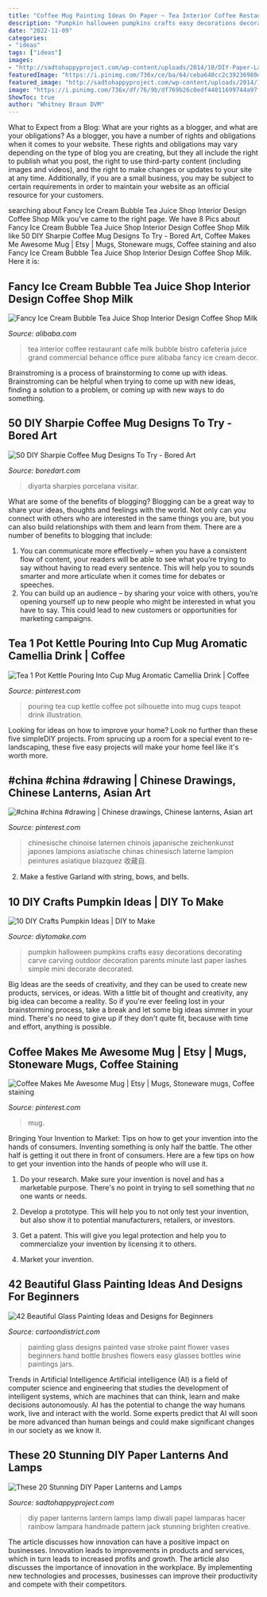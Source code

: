 ```yaml
---
title: "Coffee Mug Painting Ideas On Paper ~ Tea Interior Coffee Restaurant Cafe Milk Bubble Bistro Cafeteria Juice Grand Commercial Behance Office Pure Alibaba Fancy Ice Cream Decor"
description: "Pumpkin halloween pumpkins crafts easy decorations decorating carve carving outdoor decoration parents minute last paper lashes simple mini decorate decorated"
date: "2022-11-09"
categories:
- "ideas"
tags: ["ideas"]
images:
- "http://sadtohappyproject.com/wp-content/uploads/2014/10/DIY-Paper-Lantern-Jack-o-Lanterns9.jpg"
featuredImage: "https://i.pinimg.com/736x/ce/ba/64/ceba648cc2c39236980d8714faa78bc2.jpg"
featured_image: "http://sadtohappyproject.com/wp-content/uploads/2014/10/DIY-Paper-Lantern-Jack-o-Lanterns9.jpg"
image: "https://i.pinimg.com/736x/df/76/9b/df769b26c0edf44011699744a97fa28e.jpg"
ShowToc: true
author: "Whitney Braun DVM"
---
```



What to Expect from a Blog: What are your rights as a blogger, and what are your obligations?
As a blogger, you have a number of rights and obligations when it comes to your website. These rights and obligations may vary depending on the type of blog you are creating, but they all include the right to publish what you post, the right to use third-party content (including images and videos), and the right to make changes or updates to your site at any time. Additionally, if you are a small business, you may be subject to certain requirements in order to maintain your website as an official resource for your customers.

	

		
searching about Fancy Ice Cream Bubble Tea Juice Shop Interior Design Coffee Shop Milk you've came to the right page. We have 8 Pics about Fancy Ice Cream Bubble Tea Juice Shop Interior Design Coffee Shop Milk like 50 DIY Sharpie Coffee Mug Designs To Try - Bored Art, Coffee Makes Me Awesome Mug | Etsy | Mugs, Stoneware mugs, Coffee staining and also Fancy Ice Cream Bubble Tea Juice Shop Interior Design Coffee Shop Milk. Here it is:
		
    
## Fancy Ice Cream Bubble Tea Juice Shop Interior Design Coffee Shop Milk

<img loading=lazy src="https://sc02.alicdn.com/kf/H855150b4bd004fcc843c1cc20ca92b781/220725822/H855150b4bd004fcc843c1cc20ca92b781.jpg" onerror="this.onerror=null;this.src='https://tse1.mm.bing.net/th?id=OIP.pAVTvgRvqZrOpIqzxU0FuQHaK9&amp;pid=15.1';" alt="Fancy Ice Cream Bubble Tea Juice Shop Interior Design Coffee Shop Milk">

_Source: alibaba.com_

>tea interior coffee restaurant cafe milk bubble bistro cafeteria juice grand commercial behance office pure alibaba fancy ice cream decor. 

	

Brainstroming is a process of brainstorming to come up with ideas. Brainstroming can be helpful when trying to come up with new ideas, finding a solution to a problem, or coming up with new ways to do something.

    
## 50 DIY Sharpie Coffee Mug Designs To Try - Bored Art

<img loading=lazy src="https://www.boredart.com/wp-content/uploads/2016/12/DIY-Sharpie-Coffee-Mug-Designs-To-Try0041.jpg" onerror="this.onerror=null;this.src='https://tse4.mm.bing.net/th?id=OIP.Xgriv_7HMHVnixGk31235QHaJ4&amp;pid=15.1';" alt="50 DIY Sharpie Coffee Mug Designs To Try - Bored Art">

_Source: boredart.com_

>diyarta sharpies porcelana visitar. 

	

What are some of the benefits of blogging?
Blogging can be a great way to share your ideas, thoughts and feelings with the world. Not only can you connect with others who are interested in the same things you are, but you can also build relationships with them and learn from them. There are a number of benefits to blogging that include: 
1) You can communicate more effectively – when you have a consistent flow of content, your readers will be able to see what you’re trying to say without having to read every sentence. This will help you to sounds smarter and more articulate when it comes time for debates or speeches. 
2) You can build up an audience – by sharing your voice with others, you’re opening yourself up to new people who might be interested in what you have to say. This could lead to new customers or opportunities for marketing campaigns.

    
## Tea 1 Pot Kettle Pouring Into Cup Mug Aromatic Camellia Drink | Coffee

<img loading=lazy src="https://i.pinimg.com/736x/ce/ba/64/ceba648cc2c39236980d8714faa78bc2.jpg" onerror="this.onerror=null;this.src='https://tse4.mm.bing.net/th?id=OIP.uHM4HnkxYuGosFk-D0c88wHaFC&amp;pid=15.1';" alt="Tea 1 Pot Kettle Pouring Into Cup Mug Aromatic Camellia Drink | Coffee">

_Source: pinterest.com_

>pouring tea cup kettle coffee pot silhouette into mug cups teapot drink illustration. 

	

Looking for ideas on how to improve your home? Look no further than these five simpleDIY projects. From sprucing up a room for a special event to re-landscaping, these five easy projects will make your home feel like it's worth more.

    
## #china #china #drawing | Chinese Drawings, Chinese Lanterns, Asian Art

<img loading=lazy src="https://i.pinimg.com/736x/df/76/9b/df769b26c0edf44011699744a97fa28e.jpg" onerror="this.onerror=null;this.src='https://tse1.mm.bing.net/th?id=OIP.eCp0yNaHgUC31lo3TYVCqgHaLA&amp;pid=15.1';" alt="#china #china #drawing | Chinese drawings, Chinese lanterns, Asian art">

_Source: pinterest.com_

>chinesische chinoise laternen chinois japanische zeichenkunst japones lampions asiatische chinas chinesisch laterne lampion peintures asiatique blazquez 收藏自. 

	

2. Make a festive Garland with string, bows, and bells.

    
## 10 DIY Crafts Pumpkin Ideas | DIY To Make

<img loading=lazy src="http://www.diytomake.com/wp-content/uploads/2015/10/great-pumpkin-idea.jpg" onerror="this.onerror=null;this.src='https://tse3.mm.bing.net/th?id=OIP.gmHyUGRXuHid_P1EmLwTqAHaJ3&amp;pid=15.1';" alt="10 DIY Crafts Pumpkin Ideas | DIY to Make">

_Source: diytomake.com_

>pumpkin halloween pumpkins crafts easy decorations decorating carve carving outdoor decoration parents minute last paper lashes simple mini decorate decorated. 

	

Big Ideas are the seeds of creativity, and they can be used to create new products, services, or ideas. With a little bit of thought and creativity, any big idea can become a reality. So if you're ever feeling lost in your brainstorming process, take a break and let some big ideas simmer in your mind. There's no need to give up if they don't quite fit, because with time and effort, anything is possible.

    
## Coffee Makes Me Awesome Mug | Etsy | Mugs, Stoneware Mugs, Coffee Staining

<img loading=lazy src="https://i.pinimg.com/originals/bf/40/79/bf4079907058ed2f05759b98fa404b4f.jpg" onerror="this.onerror=null;this.src='https://tse2.mm.bing.net/th?id=OIP.aeZFyM7h76brGnklPPOT7AHaE9&amp;pid=15.1';" alt="Coffee Makes Me Awesome Mug | Etsy | Mugs, Stoneware mugs, Coffee staining">

_Source: pinterest.com_

>mug. 

	

Bringing Your Invention to Market: Tips on how to get your invention into the hands of consumers.
Inventing something is only half the battle. The other half is getting it out there in front of consumers. Here are a few tips on how to get your invention into the hands of people who will use it.
1. Do your research. Make sure your invention is novel and has a marketable purpose. There's no point in trying to sell something that no one wants or needs.

2. Develop a prototype. This will help you to not only test your invention, but also show it to potential manufacturers, retailers, or investors.

3. Get a patent. This will give you legal protection and help you to commercialize your invention by licensing it to others.

4. Market your invention.

    
## 42 Beautiful Glass Painting Ideas And Designs For Beginners

<img loading=lazy src="http://www.cartoondistrict.com/wp-content/uploads/2017/07/Glass-Painting-Ideas-and-Designs-for-Beginnersfa8235ab6158b73d8d9c5507697f32dc-painting-on-glass-one-stroke-painting.jpg" onerror="this.onerror=null;this.src='https://tse2.mm.bing.net/th?id=OIP.t74-ZXqydwN_OZLuLL_BWgHaK0&amp;pid=15.1';" alt="42 Beautiful Glass Painting Ideas and Designs for Beginners">

_Source: cartoondistrict.com_

>painting glass designs painted vase stroke paint flower vases beginners hand bottle brushes flowers easy glasses bottles wine paintings jars. 

	

Trends in Artificial Intelligence
Artificial intelligence (AI) is a field of computer science and engineering that studies the development of intelligent systems, which are machines that can think, learn and make decisions autonomously. AI has the potential to change the way humans work, live and interact with the world. Some experts predict that AI will soon be more advanced than human beings and could make significant changes in our society as we know it.

    
## These 20 Stunning DIY Paper Lanterns And Lamps

<img loading=lazy src="http://sadtohappyproject.com/wp-content/uploads/2014/10/DIY-Paper-Lantern-Jack-o-Lanterns9.jpg" onerror="this.onerror=null;this.src='https://tse4.mm.bing.net/th?id=OIP.WrUfOxVTtXIVcE1IUKG5vQHaNQ&amp;pid=15.1';" alt="These 20 Stunning DIY Paper Lanterns and Lamps">

_Source: sadtohappyproject.com_

>diy paper lanterns lantern lamps lamp diwali papel lamparas hacer rainbow lampara handmade pattern jack stunning brighten creative. 

	

The article discusses how innovation can have a positive impact on businesses. Innovation leads to improvements in products and services, which in turn leads to increased profits and growth. The article also discusses the importance of innovation in the workplace. By implementing new technologies and processes, businesses can improve their productivity and compete with their competitors.

